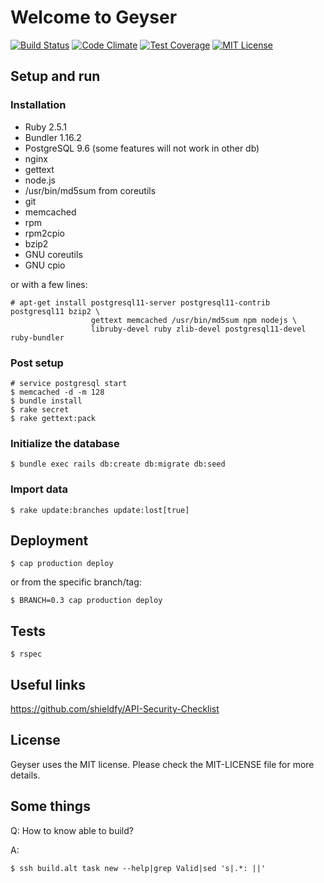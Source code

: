 # Welcome to Geyser

[![Build Status](https://api.travis-ci.com/altlinux/geyser.png?branch=master)](https://travis-ci.com/altlinux/geyser.png)
[![Code Climate](https://codeclimate.com/github/altlinux/geyser/badges/gpa.svg)](https://codeclimate.com/github/altlinux/geyser)
[![Test Coverage](https://codeclimate.com/github/caltlinux/geyse/badges/coverage.svg)](https://codeclimate.com/github/altlinux/geyser)
[![MIT License](http://b.repl.ca/v1/License-MIT-blue.png)](LICENSE)

## Setup and run

### Installation

* Ruby 2.5.1
* Bundler 1.16.2
* PostgreSQL 9.6 (some features will not work in other db)
* nginx
* gettext
* node.js
* /usr/bin/md5sum from coreutils
* git
* memcached
* rpm
* rpm2cpio
* bzip2
* GNU coreutils
* GNU cpio

or with a few lines:

    # apt-get install postgresql11-server postgresql11-contrib postgresql11 bzip2 \
                      gettext memcached /usr/bin/md5sum npm nodejs \
                      libruby-devel ruby zlib-devel postgresql11-devel ruby-bundler

### Post setup

    # service postgresql start
    $ memcached -d -m 128
    $ bundle install
    $ rake secret
    $ rake gettext:pack

### Initialize the database

    $ bundle exec rails db:create db:migrate db:seed

### Import data

    $ rake update:branches update:lost[true]


## Deployment

    $ cap production deploy

or from the specific branch/tag:

    $ BRANCH=0.3 cap production deploy

## Tests

    $ rspec

## Useful links

https://github.com/shieldfy/API-Security-Checklist

## License

Geyser uses the MIT license. Please check the MIT-LICENSE file for more details.

## Some things

Q: How to know able to build?

A:

    $ ssh build.alt task new --help|grep Valid|sed 's|.*: ||'
